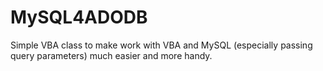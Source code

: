 # MySQL4ADODB
Simple VBA class to make work with VBA and MySQL (especially passing query parameters) much easier and more handy.
